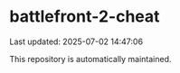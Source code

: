 # battlefront-2-cheat

Last updated: 2025-07-02 14:47:06

This repository is automatically maintained.

